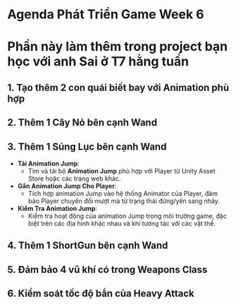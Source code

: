 # Agenda Phát Triển Game Week 6

# Phần này làm thêm trong project bạn học với anh Sai ở T7 hằng tuần

## 1. Tạo thêm 2 con quái biết bay với Animation phù hợp

## 2. Thêm 1 Cây Nỏ bên cạnh Wand

## 3. Thêm 1 Súng Lục bên cạnh Wand

- **Tải Animation Jump**:
  - Tìm và tải bộ **Animation Jump** phù hợp với Player từ Unity Asset Store hoặc các trang web khác.
- **Gắn Animation Jump Cho Player**:
  - Tích hợp animation Jump vào hệ thống Animator của Player, đảm bảo Player chuyển đổi mượt mà từ trạng thái đứng/yên sang nhảy.
- **Kiểm Tra Animation Jump**:
  - Kiểm tra hoạt động của animation Jump trong môi trường game, đặc biệt trên các địa hình khác nhau và khi tương tác với các vật thể.

## 4. Thêm 1 ShortGun bên cạnh Wand

## 5. Đảm bảo 4 vũ khí có trong Weapons Class

## 6. Kiểm soát tốc độ bắn của Heavy Attack
